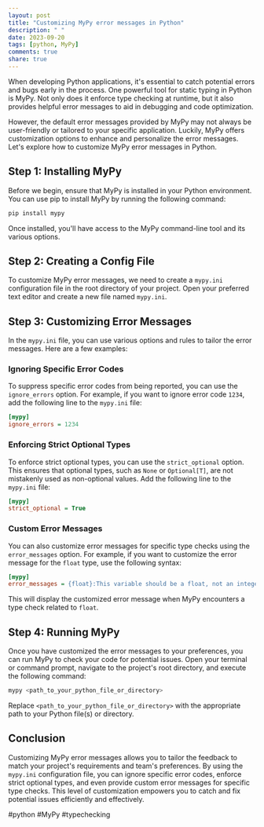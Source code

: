 ```yaml
---
layout: post
title: "Customizing MyPy error messages in Python"
description: " "
date: 2023-09-20
tags: [python, MyPy]
comments: true
share: true
---
```


When developing Python applications, it's essential to catch potential errors and bugs early in the process. One powerful tool for static typing in Python is MyPy. Not only does it enforce type checking at runtime, but it also provides helpful error messages to aid in debugging and code optimization.

However, the default error messages provided by MyPy may not always be user-friendly or tailored to your specific application. Luckily, MyPy offers customization options to enhance and personalize the error messages. Let's explore how to customize MyPy error messages in Python.

## Step 1: Installing MyPy

Before we begin, ensure that MyPy is installed in your Python environment. You can use pip to install MyPy by running the following command:

```python
pip install mypy
```

Once installed, you'll have access to the MyPy command-line tool and its various options.

## Step 2: Creating a Config File

To customize MyPy error messages, we need to create a `mypy.ini` configuration file in the root directory of your project. Open your preferred text editor and create a new file named `mypy.ini`.

## Step 3: Customizing Error Messages

In the `mypy.ini` file, you can use various options and rules to tailor the error messages. Here are a few examples:

### Ignoring Specific Error Codes

To suppress specific error codes from being reported, you can use the `ignore_errors` option. For example, if you want to ignore error code `1234`, add the following line to the `mypy.ini` file:

```ini
[mypy]
ignore_errors = 1234
```

### Enforcing Strict Optional Types

To enforce strict optional types, you can use the `strict_optional` option. This ensures that optional types, such as `None` or `Optional[T]`, are not mistakenly used as non-optional values. Add the following line to the `mypy.ini` file:

```ini
[mypy]
strict_optional = True
```

### Custom Error Messages

You can also customize error messages for specific type checks using the `error_messages` option. For example, if you want to customize the error message for the `float` type, use the following syntax:

```ini
[mypy]
error_messages = {float}:This variable should be a float, not an integer
```

This will display the customized error message when MyPy encounters a type check related to `float`.

## Step 4: Running MyPy

Once you have customized the error messages to your preferences, you can run MyPy to check your code for potential issues. Open your terminal or command prompt, navigate to the project's root directory, and execute the following command:

```bash
mypy <path_to_your_python_file_or_directory>
```

Replace `<path_to_your_python_file_or_directory>` with the appropriate path to your Python file(s) or directory.

## Conclusion

Customizing MyPy error messages allows you to tailor the feedback to match your project's requirements and team's preferences. By using the `mypy.ini` configuration file, you can ignore specific error codes, enforce strict optional types, and even provide custom error messages for specific type checks. This level of customization empowers you to catch and fix potential issues efficiently and effectively.

#python #MyPy #typechecking